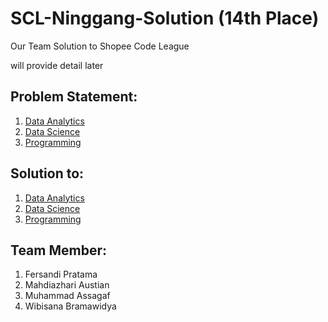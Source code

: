 # SCL-Ninggang-Solution (14th Place)
Our Team Solution to Shopee Code League

will provide detail later

## Problem Statement:
1. [Data Analytics](https://drive.google.com/drive/folders/1f5Dc9yhOn6awThmAIGxaGZCYvPLzKW51)
2. [Data Science](https://www.kaggle.com/c/scl-2021-ds/overview)
3. [Programming](https://drive.google.com/file/d/1IhUqXWXX_xPO52_epOUBusTHXXcCo7Jf/view)

## Solution to:

1. [Data Analytics](https://github.com/M46F/SCL-Ninggang-Solution/blob/main/da/Solution.ipynb)
2. [Data Science](https://www.kaggle.com/c/scl-2021-ds/discussion/227589)
3. [Programming](https://github.com/M46F/SCL-Ninggang-Solution/blob/main/programming/farms.py)


## Team Member:
1. Fersandi Pratama
2. Mahdiazhari Austian
3. Muhammad Assagaf
4. Wibisana Bramawidya 
